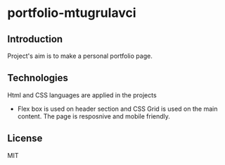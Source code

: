# portfolio-mtugrulavci
## Introduction
Project's aim is to make a personal portfolio page.

## Technologies
Html and CSS languages are applied in the projects
 - Flex box is used on header section and CSS Grid is used on the main content. The page is resposnive and mobile friendly.

 ## License
 MIT
